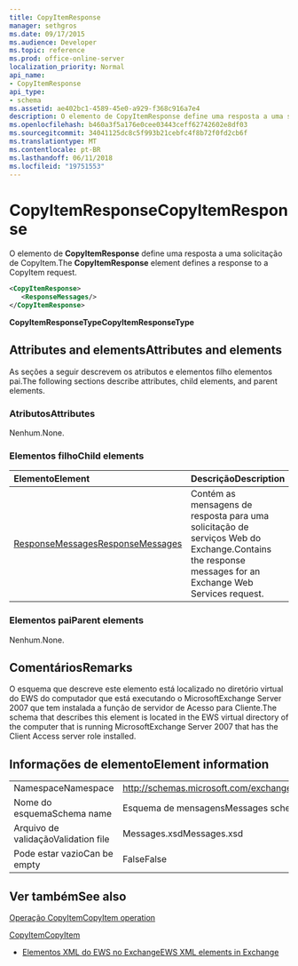 ```yaml
---
title: CopyItemResponse
manager: sethgros
ms.date: 09/17/2015
ms.audience: Developer
ms.topic: reference
ms.prod: office-online-server
localization_priority: Normal
api_name:
- CopyItemResponse
api_type:
- schema
ms.assetid: ae402bc1-4589-45e0-a929-f368c916a7e4
description: O elemento de CopyItemResponse define uma resposta a uma solicitação de CopyItem.
ms.openlocfilehash: b460a3f5a176e0cee03443ceff62742602e8df03
ms.sourcegitcommit: 34041125dc8c5f993b21cebfc4f8b72f0fd2cb6f
ms.translationtype: MT
ms.contentlocale: pt-BR
ms.lasthandoff: 06/11/2018
ms.locfileid: "19751553"
---
```

# <a name="copyitemresponse"></a><span data-ttu-id="0cdc8-103">CopyItemResponse</span><span class="sxs-lookup"><span data-stu-id="0cdc8-103">CopyItemResponse</span></span>

<span data-ttu-id="0cdc8-104">O elemento de **CopyItemResponse** define uma resposta a uma solicitação de CopyItem.</span><span class="sxs-lookup"><span data-stu-id="0cdc8-104">The **CopyItemResponse** element defines a response to a CopyItem request.</span></span> 
  
```xml
<CopyItemResponse>
   <ResponseMessages/>
</CopyItemResponse>
```

 <span data-ttu-id="0cdc8-105">**CopyItemResponseType**</span><span class="sxs-lookup"><span data-stu-id="0cdc8-105">**CopyItemResponseType**</span></span>
## <a name="attributes-and-elements"></a><span data-ttu-id="0cdc8-106">Attributes and elements</span><span class="sxs-lookup"><span data-stu-id="0cdc8-106">Attributes and elements</span></span>

<span data-ttu-id="0cdc8-107">As seções a seguir descrevem os atributos e elementos filho elementos pai.</span><span class="sxs-lookup"><span data-stu-id="0cdc8-107">The following sections describe attributes, child elements, and parent elements.</span></span>
  
### <a name="attributes"></a><span data-ttu-id="0cdc8-108">Atributos</span><span class="sxs-lookup"><span data-stu-id="0cdc8-108">Attributes</span></span>

<span data-ttu-id="0cdc8-109">Nenhum.</span><span class="sxs-lookup"><span data-stu-id="0cdc8-109">None.</span></span>
  
### <a name="child-elements"></a><span data-ttu-id="0cdc8-110">Elementos filho</span><span class="sxs-lookup"><span data-stu-id="0cdc8-110">Child elements</span></span>

|<span data-ttu-id="0cdc8-111">**Elemento**</span><span class="sxs-lookup"><span data-stu-id="0cdc8-111">**Element**</span></span>|<span data-ttu-id="0cdc8-112">**Descrição**</span><span class="sxs-lookup"><span data-stu-id="0cdc8-112">**Description**</span></span>|
|:-----|:-----|
|[<span data-ttu-id="0cdc8-113">ResponseMessages</span><span class="sxs-lookup"><span data-stu-id="0cdc8-113">ResponseMessages</span></span>](responsemessages.md) <br/> |<span data-ttu-id="0cdc8-114">Contém as mensagens de resposta para uma solicitação de serviços Web do Exchange.</span><span class="sxs-lookup"><span data-stu-id="0cdc8-114">Contains the response messages for an Exchange Web Services request.</span></span>  <br/> |
   
### <a name="parent-elements"></a><span data-ttu-id="0cdc8-115">Elementos pai</span><span class="sxs-lookup"><span data-stu-id="0cdc8-115">Parent elements</span></span>

<span data-ttu-id="0cdc8-116">Nenhum.</span><span class="sxs-lookup"><span data-stu-id="0cdc8-116">None.</span></span>
  
## <a name="remarks"></a><span data-ttu-id="0cdc8-117">Comentários</span><span class="sxs-lookup"><span data-stu-id="0cdc8-117">Remarks</span></span>

<span data-ttu-id="0cdc8-118">O esquema que descreve este elemento está localizado no diretório virtual do EWS do computador que está executando o MicrosoftExchange Server 2007 que tem instalada a função de servidor de Acesso para Cliente.</span><span class="sxs-lookup"><span data-stu-id="0cdc8-118">The schema that describes this element is located in the EWS virtual directory of the computer that is running MicrosoftExchange Server 2007 that has the Client Access server role installed.</span></span>
  
## <a name="element-information"></a><span data-ttu-id="0cdc8-119">Informações de elemento</span><span class="sxs-lookup"><span data-stu-id="0cdc8-119">Element information</span></span>

|||
|:-----|:-----|
|<span data-ttu-id="0cdc8-120">Namespace</span><span class="sxs-lookup"><span data-stu-id="0cdc8-120">Namespace</span></span>  <br/> |http://schemas.microsoft.com/exchange/services/2006/messages  <br/> |
|<span data-ttu-id="0cdc8-121">Nome do esquema</span><span class="sxs-lookup"><span data-stu-id="0cdc8-121">Schema name</span></span>  <br/> |<span data-ttu-id="0cdc8-122">Esquema de mensagens</span><span class="sxs-lookup"><span data-stu-id="0cdc8-122">Messages schema</span></span>  <br/> |
|<span data-ttu-id="0cdc8-123">Arquivo de validação</span><span class="sxs-lookup"><span data-stu-id="0cdc8-123">Validation file</span></span>  <br/> |<span data-ttu-id="0cdc8-124">Messages.xsd</span><span class="sxs-lookup"><span data-stu-id="0cdc8-124">Messages.xsd</span></span>  <br/> |
|<span data-ttu-id="0cdc8-125">Pode estar vazio</span><span class="sxs-lookup"><span data-stu-id="0cdc8-125">Can be empty</span></span>  <br/> |<span data-ttu-id="0cdc8-126">False</span><span class="sxs-lookup"><span data-stu-id="0cdc8-126">False</span></span>  <br/> |
   
## <a name="see-also"></a><span data-ttu-id="0cdc8-127">Ver também</span><span class="sxs-lookup"><span data-stu-id="0cdc8-127">See also</span></span>



[<span data-ttu-id="0cdc8-128">Operação CopyItem</span><span class="sxs-lookup"><span data-stu-id="0cdc8-128">CopyItem operation</span></span>](copyitem-operation.md)
  
[<span data-ttu-id="0cdc8-129">CopyItem</span><span class="sxs-lookup"><span data-stu-id="0cdc8-129">CopyItem</span></span>](copyitem.md)


- [<span data-ttu-id="0cdc8-130">Elementos XML do EWS no Exchange</span><span class="sxs-lookup"><span data-stu-id="0cdc8-130">EWS XML elements in Exchange</span></span>](ews-xml-elements-in-exchange.md)

